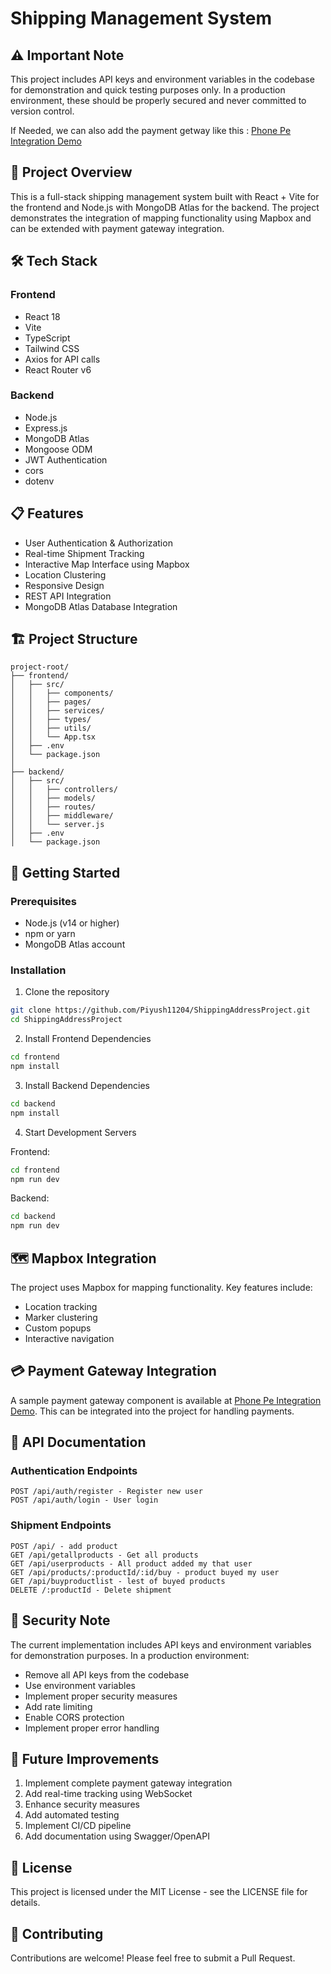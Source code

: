 # Shipping Management System

## ⚠️ Important Note
This project includes API keys and environment variables in the codebase for demonstration and quick testing purposes only. In a production environment, these should be properly secured and never committed to version control.

If Needed, we can also add the payment getway like this : [Phone Pe Integration Demo](https://phone-pe-eta.vercel.app/)

## 🚀 Project Overview
This is a full-stack shipping management system built with React + Vite for the frontend and Node.js with MongoDB Atlas for the backend. The project demonstrates the integration of mapping functionality using Mapbox and can be extended with payment gateway integration.

## 🛠️ Tech Stack

### Frontend
- React 18
- Vite
- TypeScript
- Tailwind CSS
- Axios for API calls
- React Router v6

### Backend
- Node.js
- Express.js
- MongoDB Atlas
- Mongoose ODM
- JWT Authentication
- cors
- dotenv

## 📋 Features
- User Authentication & Authorization
- Real-time Shipment Tracking
- Interactive Map Interface using Mapbox
- Location Clustering
- Responsive Design
- REST API Integration
- MongoDB Atlas Database Integration

## 🏗️ Project Structure

```
project-root/
├── frontend/
│   ├── src/
│   │   ├── components/
│   │   ├── pages/
│   │   ├── services/
│   │   ├── types/
│   │   ├── utils/
│   │   └── App.tsx
│   ├── .env
│   └── package.json
│
├── backend/
│   ├── src/
│   │   ├── controllers/
│   │   ├── models/
│   │   ├── routes/
│   │   ├── middleware/
│   │   └── server.js
│   ├── .env
│   └── package.json
```

## 🚀 Getting Started

### Prerequisites
- Node.js (v14 or higher)
- npm or yarn
- MongoDB Atlas account

### Installation

1. Clone the repository
```bash
git clone https://github.com/Piyush11204/ShippingAddressProject.git
cd ShippingAddressProject
```

2. Install Frontend Dependencies
```bash
cd frontend
npm install
```

3. Install Backend Dependencies
```bash
cd backend
npm install
```

4. Start Development Servers

Frontend:
```bash
cd frontend
npm run dev
```

Backend:
```bash
cd backend
npm run dev
```

## 🗺️ Mapbox Integration
The project uses Mapbox for mapping functionality. Key features include:
- Location tracking
- Marker clustering
- Custom popups
- Interactive navigation

## 💳 Payment Gateway Integration
A sample payment gateway component is available at [Phone Pe Integration Demo](https://phone-pe-eta.vercel.app/). This can be integrated into the project for handling payments.

## 📝 API Documentation

### Authentication Endpoints
```
POST /api/auth/register - Register new user
POST /api/auth/login - User login
```

### Shipment Endpoints
```
POST /api/ - add product
GET /api/getallproducts - Get all products
GET /api/userproducts - All product added my that user
GET /api/products/:productId/:id/buy - product buyed my user
GET /api/buyproductlist - lest of buyed products
DELETE /:productId - Delete shipment
```

## 🔐 Security Note
The current implementation includes API keys and environment variables for demonstration purposes. In a production environment:
- Remove all API keys from the codebase
- Use environment variables
- Implement proper security measures
- Add rate limiting
- Enable CORS protection
- Implement proper error handling

## 🚧 Future Improvements
1. Implement complete payment gateway integration
2. Add real-time tracking using WebSocket
3. Enhance security measures
4. Add automated testing
5. Implement CI/CD pipeline
6. Add documentation using Swagger/OpenAPI

## 📄 License
This project is licensed under the MIT License - see the LICENSE file for details.

## 👥 Contributing
Contributions are welcome! Please feel free to submit a Pull Request.
